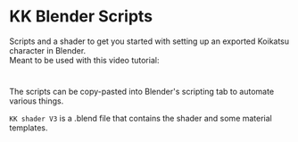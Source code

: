 # KK Blender Scripts
Scripts and a shader to get you started with setting up an exported Koikatsu character in Blender.  
Meant to be used with this video tutorial: 
#
The scripts can be copy-pasted into Blender's scripting tab to automate various things.

```KK shader V3``` is a .blend file that contains the shader and some material templates. 
